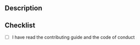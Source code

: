 <!--
Thank you for taking the time to make a pull request.

Please review our [contribution guide](https://github.com/SeequentEvo/evo-python-sdk/blob/main/CONTRIBUTING.md) and our
[code of conduct](https://github.com/SeequentEvo/evo-python-sdk/blob/main/CONTRIBUTING.md) before opening your first
pull request.
-->

## Description

<!-- Describe your proposed changes in detail -->

## Checklist

- [ ] I have read the contributing guide and the code of conduct
